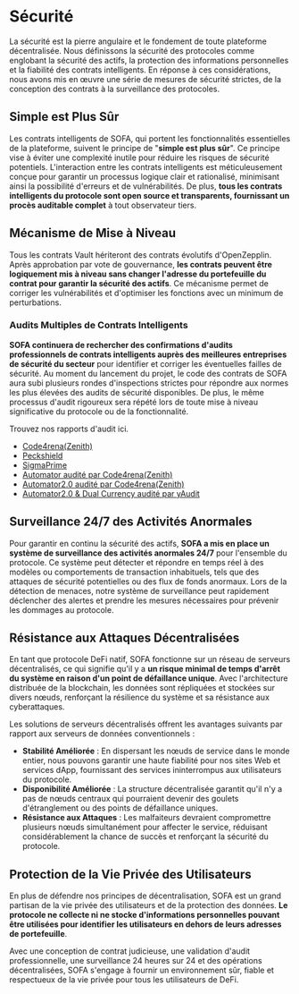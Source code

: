 # Sécurité

La sécurité est la pierre angulaire et le fondement de toute plateforme décentralisée. Nous définissons la sécurité des protocoles comme englobant la sécurité des actifs, la protection des informations personnelles et la fiabilité des contrats intelligents. En réponse à ces considérations, nous avons mis en œuvre une série de mesures de sécurité strictes, de la conception des contrats à la surveillance des protocoles.

## Simple est Plus Sûr

Les contrats intelligents de SOFA, qui portent les fonctionnalités essentielles de la plateforme, suivent le principe de "**simple est plus sûr**". Ce principe vise à éviter une complexité inutile pour réduire les risques de sécurité potentiels. L'interaction entre les contrats intelligents est méticuleusement conçue pour garantir un processus logique clair et rationalisé, minimisant ainsi la possibilité d'erreurs et de vulnérabilités. De plus, **tous les contrats intelligents du protocole sont open source et transparents, fournissant un procès auditable complet** à tout observateur tiers.

## Mécanisme de Mise à Niveau

Tous les contrats Vault hériteront des contrats évolutifs d'OpenZepplin. Après approbation par vote de gouvernance, **les contrats peuvent être logiquement mis à niveau sans changer l'adresse du portefeuille du contrat pour garantir la sécurité des actifs**. Ce mécanisme permet de corriger les vulnérabilités et d'optimiser les fonctions avec un minimum de perturbations.

### Audits Multiples de Contrats Intelligents

**SOFA continuera de rechercher des confirmations d'audits professionnels de contrats intelligents auprès des meilleures entreprises de sécurité du secteur** pour identifier et corriger les éventuelles failles de sécurité. Au moment du lancement du projet, le code des contrats de SOFA aura subi plusieurs rondes d'inspections strictes pour répondre aux normes les plus élevées des audits de sécurité disponibles. De plus, le même processus d'audit rigoureux sera répété lors de toute mise à niveau significative du protocole ou de la fonctionnalité.

Trouvez nos rapports d'audit ici.
  - [Code4rena(Zenith)](https://github.com/zenith-security/reports/blob/main/reports/Audit%20Report%20-%20Sofa%20%28May%202024%29.pdf)
  - [Peckshield](https://github.com/peckshield/publications/blob/master/audit_reports/PeckShield-Audit-Report-Sofa-v1.0.pdf)
  - [SigmaPrime](https://github.com/sigp/public-audits/blob/master/reports/sofa/review.pdf)
  - [Automator audité par Code4rena(Zenith)](https://github.com/zenith-security/reports/blob/main/reports/Audit%20Report%20-%20Sofa%20Automator%28Oct%202024%29.pdf)
  - [Automator2.0 audité par Code4rena(Zenith)](https://github.com/zenith-security/reports/blob/main/reports/Zenith%20Audit%20Report%20-%20Sofa%20Automator%202.0.pdf)
  - [Automator2.0 & Dual Currency audité par yAudit](https://reports.electisec.com/reports/01-2025-Sofa-Protocol)

## Surveillance 24/7 des Activités Anormales

Pour garantir en continu la sécurité des actifs, **SOFA a mis en place un système de surveillance des activités anormales 24/7** pour l'ensemble du protocole. Ce système peut détecter et répondre en temps réel à des modèles ou comportements de transaction inhabituels, tels que des attaques de sécurité potentielles ou des flux de fonds anormaux. Lors de la détection de menaces, notre système de surveillance peut rapidement déclencher des alertes et prendre les mesures nécessaires pour prévenir les dommages au protocole.

## Résistance aux Attaques Décentralisées

En tant que protocole DeFi natif, SOFA fonctionne sur un réseau de serveurs décentralisés, ce qui signifie qu'il y a **un risque minimal de temps d'arrêt du système en raison d'un point de défaillance unique**. Avec l'architecture distribuée de la blockchain, les données sont répliquées et stockées sur divers nœuds, renforçant la résilience du système et sa résistance aux cyberattaques.

Les solutions de serveurs décentralisés offrent les avantages suivants par rapport aux serveurs de données conventionnels :

- **Stabilité Améliorée** : En dispersant les nœuds de service dans le monde entier, nous pouvons garantir une haute fiabilité pour nos sites Web et services dApp, fournissant des services ininterrompus aux utilisateurs du protocole.
- **Disponibilité Améliorée** : La structure décentralisée garantit qu'il n'y a pas de nœuds centraux qui pourraient devenir des goulets d'étranglement ou des points de défaillance uniques.
- **Résistance aux Attaques** : Les malfaiteurs devraient compromettre plusieurs nœuds simultanément pour affecter le service, réduisant considérablement la chance de succès et renforçant la sécurité du protocole.

## Protection de la Vie Privée des Utilisateurs

En plus de défendre nos principes de décentralisation, SOFA est un grand partisan de la vie privée des utilisateurs et de la protection des données. **Le protocole ne collecte ni ne stocke d'informations personnelles pouvant être utilisées pour identifier les utilisateurs en dehors de leurs adresses de portefeuille**.

Avec une conception de contrat judicieuse, une validation d'audit professionnelle, une surveillance 24 heures sur 24 et des opérations décentralisées, SOFA s'engage à fournir un environnement sûr, fiable et respectueux de la vie privée pour tous les utilisateurs de DeFi.